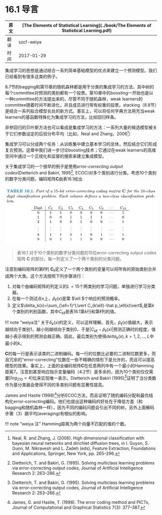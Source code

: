 # 16.1 导言

| 原文   | [The Elements of Statistical Learning](../book/The Elements of Statistical Learning.pdf) |
| ---- | ---------------------------------------- |
| 翻译   | szcf-weiya                               |
| 时间   | 2017-01-29                               |

集成学习的思想是通过结合一系列简单基础模型的优点来建立一个预测模型。我们已经看到有很多这类的例子。

8.7节的bagging和第15章的随机森林都是用于分类的集成学习的方法，其中树的每个committee对预测的类别都有一个投票。第10章中的boosting一开始也是以一种committee的方法提出来的，尽管不同于随机森林，weak learners的committee随着时间不断进化，并且成员进行带有权重的投票。stacking（8.8节）是结合一系列拟合模型长处的新方式。事实上，可以将任何字典方法用充当weak learners的基函数特殊化为集成学习的方法，比如回归样条。

非参回归的贝叶斯方法也可以看成是集成学习的方法：一系列大量的候选模型被关于它们参数设定的后验分布平均（比如，Neal and Zhang，2006[^1]）

集成学习可以分成两个任务：从训练集中建立基本学习的总体，然后结合它们形成复合预测。这章中我们进一步讨论boosting技术；它通过在weak learners的高维空间中通过一个正规化和监督的搜索来建立集成模型。

关于集成学习的一个很早的例子是使用*error-correcting output codes*(Dietterich and Bakiri, 1995[^2], ECOC)对多个类别进行分类。考虑10个类别的数字分类问题，编码矩阵$\mathbf{C}$由表16.1给出

![](../img/16/tab16.1.png)

> 表16.1 对于10个类别的数字分类问题的15位error-correcting output codes矩阵 $\mathbf C$ 的部分。每一列定义了一个两个类别的分类问题。

注意到编码矩阵的第$\ell$列 $\mathbf C_\ell$定义了一个两个类别的变量可以将所有的原始类别合并成两个大类。这个方法按照下列步骤进行：

1. 对每个由编码矩阵的列定义的$L=15$个两类别的学习问题，单独进行学习分类器。
2. 在每一个测试点$x$上，$\hat p_\ell (x)$是第 $\ell $个响应的预测概率。
3. 定义$\delta_k(x)=\sum_{\ell=1}^L\vert C_{k\ell}-\hat p_\ell(x)\vert$,是第$k$个类别的判别函数，其中$C_{k\ell}$是表16.1第$k$行和第$\ell$列的值。

!!! note "weiya注"
		关于$\delta_k(x)$的定义，可以这样理解。首先，$\hat p_\ell (x)$值越大，表示越倾向于类别1，越小则越倾向于类别0，于是$\vert C_{k\ell}-\hat p_\ell(x) \vert$预测正确时的程度，值越小表示得到的预测会越正确。因此，最后类别为使得$delta_k(x), k=1,2,\ldots, L$中最小的$k$。

$\mathbf C$的每一行是表示该类的二进制编码。每一行的位数比必要的二进制位数更多，而且冗余的“error-correcting”位数在一些不精确的情形下是允许的，而且可以提高模型的效果。事实上，上面的全编码矩阵$\mathbf C$在任意两列中有一个最小的Hamming距离7。注意到甚至响应指示变量编码（4.2节）是多余的，因为10个类别仅仅需要$[log_210=4]$位来实现唯一表示。Dietterich and Bakiri (1995)[^3]证明了当分类数作为基分类器会使得不同的多类别问题有显著性提高。

James and Hastie (1998)[^4]分析ECOC方法，而且证明了随机编码分配和最优结构化error-correcting编码。他们也提出这种编码的好处在于降低方差（和bagging和随机森林一样），因为不同的编码问题会引出不同的树，另外上面解码步骤（3）跟平均(averaging)有相似的影响。

!!! note "weiya 注"
		Hamming距离为两个向量不匹配的值的个数。

[^1]: Neal, R. and Zhang, J. (2006). High dimensional classification with bayesian neural networks and dirichlet diffusion trees, in I. Guyon, S. Gunn, M. Nikravesh and L. Zadeh (eds), Feature Extraction, Foundations and Applications, Springer, New York, pp. 265–296.
[^2]: Dietterich, T. and Bakiri, G. (1995). Solving multiclass learning problems via error-correcting output codes, Journal of Artificial Intelligence Research 2: 263–286.
[^3]: Dietterich, T. and Bakiri, G. (1995). Solving multiclass learning problems via error-correcting output codes, Journal of Artificial Intelligence Research 2: 263–286.
[^4]: James, G. and Hastie, T. (1998). The error coding method and PICTs, Journal of Computational and Graphical Statistics 7(3): 377–387.
